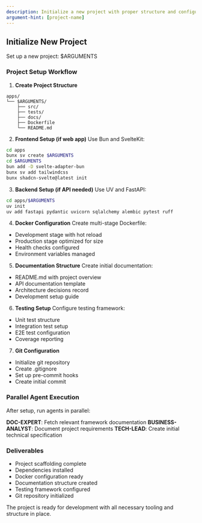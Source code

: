 ```yaml
---
description: Initialize a new project with proper structure and configuration
argument-hint: [project-name]
---
```


## Initialize New Project

Set up a new project: $ARGUMENTS

### Project Setup Workflow

1. **Create Project Structure**
```
apps/
└── $ARGUMENTS/
    ├── src/
    ├── tests/
    ├── docs/
    ├── Dockerfile
    └── README.md
```

2. **Frontend Setup (if web app)**
Use Bun and SvelteKit:
```bash
cd apps
bunx sv create $ARGUMENTS
cd $ARGUMENTS
bun add -D svelte-adapter-bun
bunx sv add tailwindcss
bunx shadcn-svelte@latest init
```

3. **Backend Setup (if API needed)**
Use UV and FastAPI:
```bash
cd apps/$ARGUMENTS
uv init
uv add fastapi pydantic uvicorn sqlalchemy alembic pytest ruff
```

4. **Docker Configuration**
Create multi-stage Dockerfile:
- Development stage with hot reload
- Production stage optimized for size
- Health checks configured
- Environment variables managed

5. **Documentation Structure**
Create initial documentation:
- README.md with project overview
- API documentation template
- Architecture decisions record
- Development setup guide

6. **Testing Setup**
Configure testing framework:
- Unit test structure
- Integration test setup
- E2E test configuration
- Coverage reporting

7. **Git Configuration**
- Initialize git repository
- Create .gitignore
- Set up pre-commit hooks
- Create initial commit

### Parallel Agent Execution

After setup, run agents in parallel:

**DOC-EXPERT**: Fetch relevant framework documentation
**BUSINESS-ANALYST**: Document project requirements
**TECH-LEAD**: Create initial technical specification

### Deliverables
- Project scaffolding complete
- Dependencies installed
- Docker configuration ready
- Documentation structure created
- Testing framework configured
- Git repository initialized

The project is ready for development with all necessary tooling and structure in place.